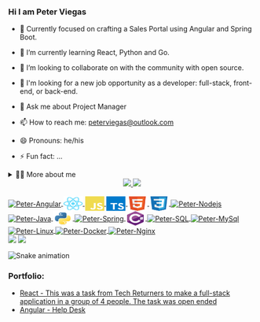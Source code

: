 ### Hi I am Peter Viegas
- 🔭 Currently focused on crafting a Sales Portal using Angular and Spring Boot.
- 🌱 I’m currently learning React, Python and Go.
- 👯 I’m looking to collaborate on with the community with open source.
- 🤔 I'm looking for a new job opportunity as a developer: full-stack, front-end, or back-end.
- 💬 Ask me about Project Manager
- 📫 How to reach me: peterviegas@outlook.com
- 😄 Pronouns: he/his
- ⚡ Fun fact: ...

  <!-- Dropdown -->
<details>
  <summary>👨‍💻 More about me</summary>

  - 💬 Currently living in England, I have experience with Angular, HTML, CSS, Node.js, JavaScript, TypeScript, C#, C, Java, Spring Boot, SQL, MySQL, Power BI, Azure, and Project Management. Additionally, I was a programming language professor for 5 years at a technical college in Brazil.

  - ⚡ I enjoy reading, whether it's a good book, as well as watching movies and playing games! I believe that our personal interests contribute to a more refined perception of things and problem-solving. \o/
</details>



<div align="center">
  <a href="https://github.com/peterviegas">
  <img height="180em" src="https://github-readme-stats.vercel.app/api?username=peterviegas&show_icons=true&theme=dark&include_all_commits=true&count_private=true"/>
  <img height="180em" src="https://github-readme-stats.vercel.app/api/top-langs/?username=peterviegas&layout=compact&langs_count=7&theme=dark"/>
</div>

<div style="display: inline_block"><br>
  <img align="center" alt="Peter-Angular" height="30" width="40"  src="https://cdn.jsdelivr.net/gh/devicons/devicon/icons/angularjs/angularjs-original.svg" />
  <img align="center" alt="Peter-React" height="30" width="40" src="https://raw.githubusercontent.com/devicons/devicon/master/icons/react/react-original.svg">
  <img align="center" alt="Peter-Js" height="30" width="40" src="https://raw.githubusercontent.com/devicons/devicon/master/icons/javascript/javascript-plain.svg">
  <img align="center" alt="Peter-Ts" height="30" width="40" src="https://raw.githubusercontent.com/devicons/devicon/master/icons/typescript/typescript-plain.svg">
  <img align="center" alt="Peter-HTML" height="30" width="40" src="https://raw.githubusercontent.com/devicons/devicon/master/icons/html5/html5-original.svg">
  <img align="center" alt="Peter-CSS" height="30" width="40" src="https://raw.githubusercontent.com/devicons/devicon/master/icons/css3/css3-original.svg">
  <img align="center" alt="Peter-Nodejs" height="150" width="40" src="https://cdn.jsdelivr.net/gh/devicons/devicon/icons/nodejs/nodejs-original-wordmark.svg" />
  <img align="center" alt="Peter-Java" height="30" width="40" src="https://cdn.jsdelivr.net/gh/devicons/devicon/icons/java/java-original.svg" />
  <img align="center" alt="Peter-Python" height="30" width="40" src="https://raw.githubusercontent.com/devicons/devicon/master/icons/python/python-original.svg">
  <img align="center" alt="Peter-Spring" height="30" width="40" src="https://cdn.jsdelivr.net/gh/devicons/devicon/icons/spring/spring-original.svg" />
  <img align="center" alt="Peter-Csharp" height="30" width="40" src="https://raw.githubusercontent.com/devicons/devicon/master/icons/csharp/csharp-original.svg">
  <img align="center" alt="Peter-SQL" height="30" width="40" src="https://cdn.jsdelivr.net/gh/devicons/devicon/icons/microsoftsqlserver/microsoftsqlserver-plain.svg" />
  <img align="center" alt="Peter-MySql" height="30" width="40" src="https://cdn.jsdelivr.net/gh/devicons/devicon/icons/mysql/mysql-original.svg" />
  <img align="center" alt="Peter-Linux" height="30" width="40" src="https://cdn.jsdelivr.net/gh/devicons/devicon/icons/linux/linux-original.svg" />
  <img align="center" alt="Peter-Docker" height="40" width="40" src="https://cdn.jsdelivr.net/gh/devicons/devicon/icons/docker/docker-original.svg">
  <img align="center" alt="Peter-Nginx" height="40" width="60" src="https://cdn.jsdelivr.net/gh/devicons/devicon/icons/nginx/nginx-original.svg" />
  
</div>

<div> 
  <a href = "mailto:peterviegas@outlook.com"><img src="https://img.shields.io/badge/Microsoft_Outlook-0078D4?style=for-the-badge&logo=microsoft-outlook&logoColor=white"></a>
  <a href="https://www.linkedin.com/in/peterviegas" target="_blank"><img src="https://img.shields.io/badge/-LinkedIn-%230077B5?style=for-the-badge&logo=linkedin&logoColor=white" target="_blank"></a> 
 
  ![Snake animation](https://github.com/peterviegas/peterviegas/blob/output/github-contribution-grid-snake.svg)
                                                                       
</div>


### Portfolio:
- [React - This was a task from Tech Returners to make a full-stack application in a group of 4 people. The task was open ended](https://github.com/peterviegas/tr-omdb-api-fullstack)
- [Angular - Help Desk](https://github.com/peterviegas/helpdesk-front)


